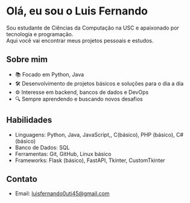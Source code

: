 # Olá, eu sou o Luis Fernando 

Sou estudante de Ciências da Computação na USC e apaixonado por tecnologia e programação.  
Aqui você vai encontrar meus projetos pessoais e estudos.

## Sobre mim
- 📚 Focado em Python, Java
- 🛠️ Desenvolvimento de projetos básicos e soluções para o dia a dia
- ⚙️ Interesse em backend, bancos de dados e DevOps
- 🔍 Sempre aprendendo e buscando novos desafios

## Habilidades
- Linguagens: Python, Java, JavaScript,, C(básico), PHP (básico), C# (básico)
- Banco de Dados: SQL
- Ferramentas: Git, GitHub, Linux básico
- Frameworks: Flask (básico), FastAPI, Tkinter, CustomTkinter


## Contato
- Email: luisfernando0uti45@gmail.com

